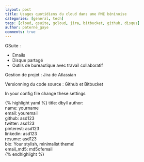 ```yaml
---
layout: post
title: Usages quotidiens du cloud dans une PME béninoise
categories: [general, tech]
tags: [cloud, gsuite, gcloud, jira, bitbucket, github, disqus]
author: paterne_gaye
comments: true
---
```

GSuite :
* Emails
* Disque partagé
* Outils de bureautique avec travail collaboratif

Gestion de projet : Jira de Atlassian

Versionning du code source : Github et Bitbucket




In your config file change these settings

{% highlight yaml %}
title: dbyll
author:  
  name: yourname  
  email: youremail  
  github: asd123  
  twitter: asd123  
  pinterest: asd123  
  linkedin: asd123  
  resume: asd123  
  bio: Your stylish,  minimalist theme!  
  email_md5: md5ofemail  
{% endhighlight %}
